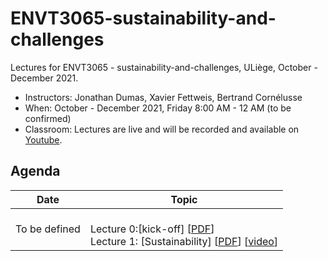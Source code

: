 # ENVT3065-sustainability-and-challenges

Lectures for ENVT3065 - sustainability-and-challenges, ULiège, October - December 2021.

- Instructors: Jonathan Dumas, Xavier Fettweis, Bertrand Cornélusse
- When: October - December 2021, Friday 8:00 AM - 12 AM (to be confirmed)
- Classroom: Lectures are live and will be recorded and available on [Youtube]().

## Agenda

| Date | Topic |
| --- | --- |
| To be defined | <br>Lecture 0:[kick-off] [[PDF](https://github.com/jonathandumas/ENVT3065-sustainability-and-challenges/blob/main/pdf/ENVT_kick_off.pdf)]<br> Lecture 1: [Sustainability] [[PDF]()] [[video]()]<br>|
